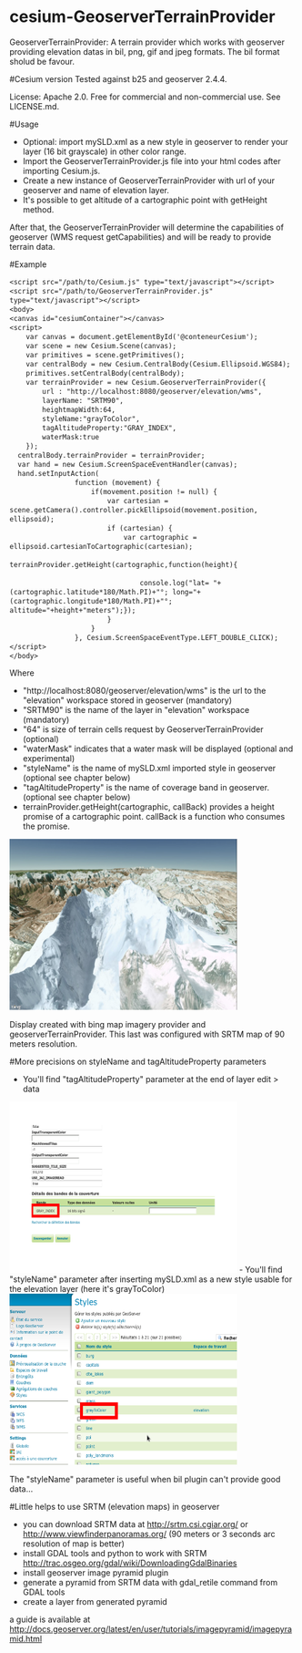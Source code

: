 cesium-GeoserverTerrainProvider
================

GeoserverTerrainProvider: A terrain provider which works with geoserver providing elevation datas in bil, png, gif and jpeg formats. The bil format sholud be favour. 

#Cesium version 
Tested against b25 and geoserver 2.4.4.

License: Apache 2.0. Free for commercial and non-commercial use. See LICENSE.md.

#Usage

- Optional: import mySLD.xml as a new style in geoserver to render your layer (16 bit grayscale) in other color range.
- Import the GeoserverTerrainProvider.js file into your html codes after importing Cesium.js.
- Create a new instance of GeoserverTerrainProvider with url of your geoserver and name of elevation layer.
- It's possible to get altitude of a cartographic point with getHeight method.

After that, the GeoserverTerrainProvider will determine the capabilities of geoserver (WMS request getCapabilities) and will be ready to provide terrain data.

#Example

    <script src="/path/to/Cesium.js" type="text/javascript"></script>
    <script src="/path/to/GeoserverTerrainProvider.js" type="text/javascript"></script>
    <body>
	<canvas id="cesiumContainer"></canvas>
	<script>
		var canvas = document.getElementById('@conteneurCesium');
		var scene = new Cesium.Scene(canvas);
		var primitives = scene.getPrimitives();
		var centralBody = new Cesium.CentralBody(Cesium.Ellipsoid.WGS84);
		primitives.setCentralBody(centralBody);
		var terrainProvider = new Cesium.GeoserverTerrainProvider({
	        url : "http://localhost:8080/geoserver/elevation/wms",
	        layerName: "SRTM90",
	        heightmapWidth:64,
	        styleName:"grayToColor",
	        tagAltitudeProperty:"GRAY_INDEX",
	        waterMask:true
	    });
	  centralBody.terrainProvider = terrainProvider; 
	  var hand = new Cesium.ScreenSpaceEventHandler(canvas);
      hand.setInputAction(
    	            function (movement) {
    	            	if(movement.position != null) {
    	                    var cartesian = scene.getCamera().controller.pickEllipsoid(movement.position, ellipsoid);
    	                    if (cartesian) {
    	                    	var cartographic = ellipsoid.cartesianToCartographic(cartesian);
    	                    	terrainProvider.getHeight(cartographic,function(height){
    	                    		
    	                    		console.log("lat= "+(cartographic.latitude*180/Math.PI)+"°; long="+(cartographic.longitude*180/Math.PI)+"°; altitude="+height+"meters");});
    	                    }
    	                }
    	            }, Cesium.ScreenSpaceEventType.LEFT_DOUBLE_CLICK);
	</script>
    </body>
Where
- "http://localhost:8080/geoserver/elevation/wms" is the url to the "elevation" workspace stored in geoserver (mandatory)
- "SRTM90" is the name of the layer in "elevation" workspace (mandatory)
- "64" is size of terrain cells request by GeoserverTerrainProvider (optional)
- "waterMask" indicates that a water mask will be displayed (optional and experimental)
- "styleName" is the name of mySLD.xml imported style in geoserver (optional see chapter below)
- "tagAltitudeProperty" is the name of coverage band in geoserver. (optional see chapter below)
- terrainProvider.getHeight(cartographic, callBack) provides a height promise of a cartographic point. callBack is a function who consumes the promise. 

<img src="images/MountEverestWithGeoserver.jpg" width="400" height="300" />

Display created with bing map imagery provider and geoserverTerrainProvider. This last was configured with SRTM map of 90 meters resolution.

#More precisions on styleName and tagAltitudeProperty parameters
- You'll find "tagAltitudeProperty" parameter at the end of layer edit > data
<img src="images/layerTagAltitude.png" width="400" height="300" />
- You'll find "styleName" parameter after inserting mySLD.xml as a new style usable for the elevation layer (here it's grayToColor)
<img src="images/Style.png" width="400" height="300" />
 
The "styleName" parameter is useful when bil plugin can't provide good data...
 
#Little helps to use SRTM (elevation maps) in geoserver
- you can download SRTM data at http://srtm.csi.cgiar.org/  or http://www.viewfinderpanoramas.org/ (90 meters or 3 seconds arc resolution of map is better)
- install GDAL tools and python to work with SRTM http://trac.osgeo.org/gdal/wiki/DownloadingGdalBinaries 
- install geoserver image pyramid plugin 
- generate a pyramid from SRTM data with gdal_retile command from GDAL tools
- create a layer from generated pyramid

a guide is available at http://docs.geoserver.org/latest/en/user/tutorials/imagepyramid/imagepyramid.html 

